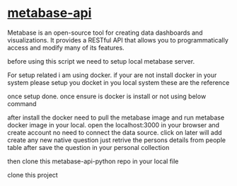 # [metabase-api](https://www.metabase.com/docs/latest/api-documentation)
Metabase is an open-source tool for creating data dashboards and visualizations. It provides a RESTful API that allows you to programmatically access and modify many of its features.


before using this script we need to setup local metabase server. 

For setup related i am using docker. if your are not install docker in your system please setup you docket in you local system these are the reference

once setup done. once ensure is docker is install or not using below command 

after install the docker need to pull the metabase image and run metabase docker image in your local. 
open the localhost:3000 in your browser and create account no need to connect the data source. click on later will add
create any new native question just retrive the persons details from people table
after save the question in your personal collection

then clone this metabase-api-python repo in your local file



clone this project 
